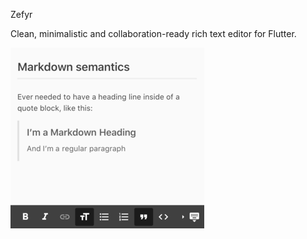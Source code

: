 Zefyr

Clean, minimalistic and collaboration-ready rich text editor for Flutter.

![](images/zefyr1.png)